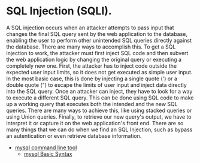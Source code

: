 # SQL Injection (SQLI).
A SQL injection occurs when an attacker attempts to pass input that changes the final SQL query sent by the web application to the database, enabling the user to perform other unintended SQL queries directly 
against the database.
There are many ways to accomplish this. To get a SQL injection to work, the attacker must first inject SQL code and then subvert the web application logic by changing the original query or executing a completely new one.
First, the attacker has to inject code outside the expected user input limits, so it does not get executed as simple user input. In the most basic case, this is done by injecting a single quote (') or a double quote (")
to escape the limits of user input and inject data directly into the SQL query.
Once an attacker can inject, they have to look for a way to execute a different SQL query. This can be done using SQL code to make up a working query that executes both the intended and the new SQL queries. There are many ways to achieve this, like using stacked queries or using Union queries. Finally, to retrieve our new query's output, we have to interpret it or capture it on the web application's front end.
There are so many things that we can do when we find an SQL Injection, such as bypass an autentication or even retrieve database information.
- [mysql command line tool](https://github.com/alejandro-pentest/Hacking-Web/tree/main/SQL%20Injection/mysql%20Basics)
  - [mysql Basic Syntax](https://github.com/alejandro-pentest/Hacking-Web/tree/main/SQL%20Injection/mysql%20Basics/MySQL%20Basic%20Syntax)
